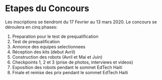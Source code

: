 # Etapes du Concours
Les inscriptions se tiendront du 17 Fevrier au 13 mars 2020. Le concours 
se déroulera en cinq phases:
1. Preparation pour le test de prequalification
2. Test de prequalification
3. Annonce des equipes selectionnees 
4. Réception des kits (debut Avril)
5. Construction des robots (Avril et Mai et Juin)
6. Checkpoints 1, 2 et 3 (prise de photos, interviews et videos)
7. Exposition des robots pendant le sommet EdTech Haiti
7. Finale et remise des prix pendant le sommet EdTech Haiti 
